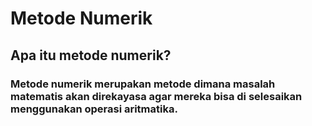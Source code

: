 # Metode Numerik
## Apa itu metode numerik?
### Metode numerik merupakan metode dimana masalah matematis akan direkayasa agar mereka bisa di selesaikan menggunakan operasi aritmatika. 
